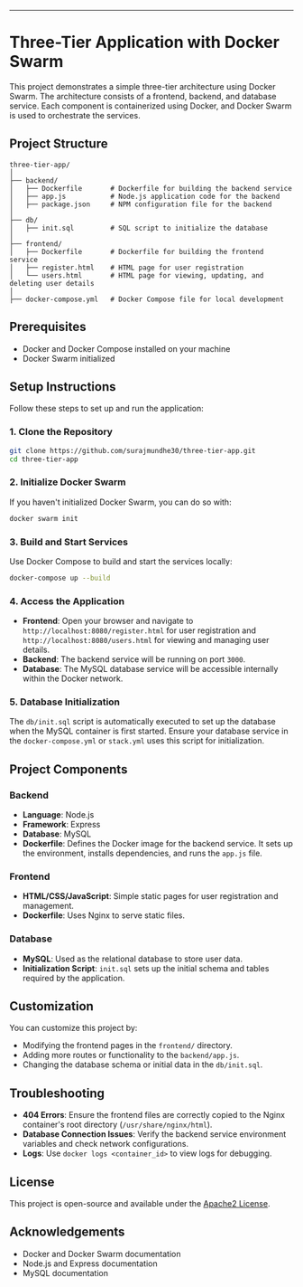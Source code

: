 ---

# Three-Tier Application with Docker Swarm

This project demonstrates a simple three-tier architecture using Docker Swarm. The architecture consists of a frontend, backend, and database service. Each component is containerized using Docker, and Docker Swarm is used to orchestrate the services.

## Project Structure

```
three-tier-app/
│
├── backend/
│   ├── Dockerfile       # Dockerfile for building the backend service
│   ├── app.js           # Node.js application code for the backend
│   ├── package.json     # NPM configuration file for the backend
│   
├── db/
│   ├── init.sql         # SQL script to initialize the database
│
├── frontend/
│   ├── Dockerfile       # Dockerfile for building the frontend service
│   ├── register.html    # HTML page for user registration
│   └── users.html       # HTML page for viewing, updating, and deleting user details
│
├── docker-compose.yml   # Docker Compose file for local development
```

## Prerequisites

- Docker and Docker Compose installed on your machine
- Docker Swarm initialized

## Setup Instructions

Follow these steps to set up and run the application:

### 1. Clone the Repository

```bash
git clone https://github.com/surajmundhe30/three-tier-app.git
cd three-tier-app
```

### 2. Initialize Docker Swarm

If you haven't initialized Docker Swarm, you can do so with:

```bash
docker swarm init
```

### 3. Build and Start Services

Use Docker Compose to build and start the services locally:

```bash
docker-compose up --build
```

### 4. Access the Application

- **Frontend**: Open your browser and navigate to `http://localhost:8080/register.html` for user registration and `http://localhost:8080/users.html` for viewing and managing user details.
- **Backend**: The backend service will be running on port `3000`.
- **Database**: The MySQL database service will be accessible internally within the Docker network.

### 5. Database Initialization

The `db/init.sql` script is automatically executed to set up the database when the MySQL container is first started. Ensure your database service in the `docker-compose.yml` or `stack.yml` uses this script for initialization.

## Project Components

### Backend

- **Language**: Node.js
- **Framework**: Express
- **Database**: MySQL
- **Dockerfile**: Defines the Docker image for the backend service. It sets up the environment, installs dependencies, and runs the `app.js` file.

### Frontend

- **HTML/CSS/JavaScript**: Simple static pages for user registration and management.
- **Dockerfile**: Uses Nginx to serve static files.

### Database

- **MySQL**: Used as the relational database to store user data.
- **Initialization Script**: `init.sql` sets up the initial schema and tables required by the application.

## Customization

You can customize this project by:

- Modifying the frontend pages in the `frontend/` directory.
- Adding more routes or functionality to the `backend/app.js`.
- Changing the database schema or initial data in the `db/init.sql`.

## Troubleshooting

- **404 Errors**: Ensure the frontend files are correctly copied to the Nginx container's root directory (`/usr/share/nginx/html`).
- **Database Connection Issues**: Verify the backend service environment variables and check network configurations.
- **Logs**: Use `docker logs <container_id>` to view logs for debugging.

## License

This project is open-source and available under the [Apache2 License](LICENSE).

## Acknowledgements

- Docker and Docker Swarm documentation
- Node.js and Express documentation
- MySQL documentation
